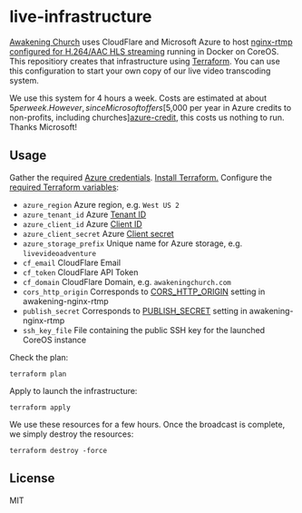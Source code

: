 # live-infrastructure

[Awakening Church][AC] uses CloudFlare and Microsoft Azure to host
[nginx-rtmp configured for H.264/AAC HLS streaming][awakening-nginx-rtmp]
running in Docker on CoreOS. This repositiory creates that infrastructure
using [Terraform][]. You can use this configuration to start your own
copy of our live video transcoding system.

We use this system for 4 hours a week. Costs are estimated at about $5 per week.
However, since Microsoft offers
[$5,000 per year in Azure credits to non-profits, including churches][azure-credit],
this costs us nothing to run. Thanks Microsoft!

## Usage

Gather the required [Azure credentials][azure-setup].
[Install Terraform.][install] Configure the [required Terraform variables][tfvars]:

 - `azure_region` Azure region, e.g. `West US 2`
 - `azure_tenant_id` Azure [Tenant ID][azure-setup]
 - `azure_client_id` Azure [Client ID][azure-setup]
 - `azure_client_secret` Azure [Client secret][azure-setup]
 - `azure_storage_prefix` Unique name for Azure storage, e.g. `livevideoadventure`
 - `cf_email` CloudFlare Email
 - `cf_token` CloudFlare API Token
 - `cf_domain` CloudFlare Domain, e.g. `awakeningchurch.com`
 - `cors_http_origin` Corresponds to [CORS_HTTP_ORIGIN][usage] setting in awakening-nginx-rtmp
 - `publish_secret` Corresponds to [PUBLISH_SECRET][usage] setting in awakening-nginx-rtmp
 - `ssh_key_file` File containing the public SSH key for the launched CoreOS instance

Check the plan:

    terraform plan

Apply to launch the infrastructure:

    terraform apply

We use these resources for a few hours. Once the broadcast is complete,
we simply destroy the resources:

    terraform destroy -force

## License

MIT

[AC]: https://awakeningchurch.com
[Terraform]: https://www.terraform.io
[install]: https://www.terraform.io/intro/getting-started/install.html
[tfvars]: https://www.terraform.io/intro/getting-started/variables.html
[awakening-nginx-rtmp]: https://github.com/awakening-church/awakening-nginx-rtmp
[usage]: https://github.com/awakening-church/awakening-nginx-rtmp/blob/master/README.md#usage
[azure-setup]: https://www.terraform.io/docs/providers/azurerm/index.html#creating-credentials
[azure-credit]: https://www.microsoft.com/en-us/philanthropies/product-donations/products/azure